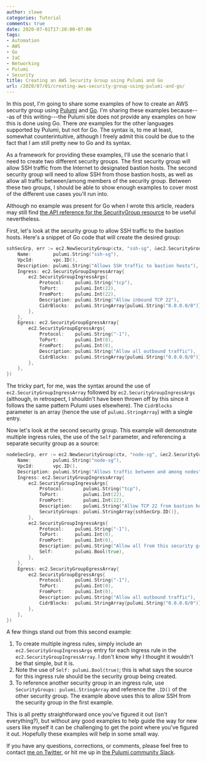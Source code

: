 ```yaml
---
author: slowe
categories: Tutorial
comments: true
date: 2020-07-01T17:20:00-07:00
tags:
- Automation
- AWS
- Go
- IaC
- Networking
- Pulumi
- Security
title: Creating an AWS Security Group using Pulumi and Go
url: /2020/07/01/creating-aws-security-group-using-pulumi-and-go/
---
```


In this post, I'm going to share some examples of how to create an AWS security group using [Pulumi][link-1] and [Go][link-2]. I'm sharing these examples because---as of this writing---the Pulumi site does not provide any examples on how this is done using Go. There _are_ examples for the other languages supported by Pulumi, but not for Go. The syntax is, to me at least, somewhat counterintuitive, although I freely admit this could be due to the fact that I am still pretty new to Go and its syntax.<!--more-->

As a framework for providing these examples, I'll use the scenario that I need to create two different security groups. The first security group will allow SSH traffic from the Internet to designated bastion hosts. The second security group will need to allow SSH from those bastion hosts, as well as allow all traffic between/among members of the security group. Between these two groups, I should be able to show enough examples to cover most of the different use cases you'll run into.

Although no example was present for Go when I wrote this article, readers may still find [the API reference for the SecurityGroup resource][link-3] to be useful nevertheless.

First, let's look at the security group to allow SSH traffic to the bastion hosts. Here's a snippet of Go code that will create the desired group:

```go
sshSecGrp, err := ec2.NewSecurityGroup(ctx, "ssh-sg", &ec2.SecurityGroupArgs{
    Name:        pulumi.String("ssh-sg"),
    VpcId:       vpc.ID(),
    Description: pulumi.String("Allows SSH traffic to bastion hosts"),
    Ingress: ec2.SecurityGroupIngressArray{
        ec2.SecurityGroupIngressArgs{
            Protocol:    pulumi.String("tcp"),
            ToPort:      pulumi.Int(22),
            FromPort:    pulumi.Int(22),
            Description: pulumi.String("Allow inbound TCP 22"),
            CidrBlocks:  pulumi.StringArray{pulumi.String("0.0.0.0/0")},
        },
    },
    Egress: ec2.SecurityGroupEgressArray{
        ec2.SecurityGroupEgressArgs{
            Protocol:    pulumi.String("-1"),
            ToPort:      pulumi.Int(0),
            FromPort:    pulumi.Int(0),
            Description: pulumi.String("Allow all outbound traffic"),
            CidrBlocks:  pulumi.StringArray{pulumi.String("0.0.0.0/0")},
        },
    },
})
```

The tricky part, for me, was the syntax around the use of `ec2.SecurityGroupIngressArray` followed by `ec2.SecurityGroupIngressArgs` (although, in retrospect, I shouldn't have been thrown off by this since it follows the same pattern Pulumi uses elsewhere). The `CidrBlocks` parameter is an array (hence the use of `pulumi.StringArray`) with a single entry.

Now let's look at the second security group. This example will demonstrate multiple ingress rules, the use of the `Self` parameter, and referencing a separate security group as a source:

```go
nodeSecGrp, err := ec2.NewSecurityGroup(ctx, "node-sg", &ec2.SecurityGroupArgs{
    Name:        pulumi.String("node-sg"),
    VpcId:       vpc.ID(),
    Description: pulumi.String("Allows traffic between and among nodes"),
    Ingress: ec2.SecurityGroupIngressArray{
        ec2.SecurityGroupIngressArgs{
            Protocol:       pulumi.String("tcp"),
            ToPort:         pulumi.Int(22),
            FromPort:       pulumi.Int(22),
            Description:    pulumi.String("Allow TCP 22 from bastion hosts"),
            SecurityGroups: pulumi.StringArray{sshSecGrp.ID()},
        },
        ec2.SecurityGroupIngressArgs{
            Protocol:    pulumi.String("-1"),
            ToPort:      pulumi.Int(0),
            FromPort:    pulumi.Int(0),
            Description: pulumi.String("Allow all from this security group"),
            Self:        pulumi.Bool(true),
        },
    },
    Egress: ec2.SecurityGroupEgressArray{
        ec2.SecurityGroupEgressArgs{
            Protocol:    pulumi.String("-1"),
            ToPort:      pulumi.Int(0),
            FromPort:    pulumi.Int(0),
            Description: pulumi.String("Allow all outbound traffic"),
            CidrBlocks:  pulumi.StringArray{pulumi.String("0.0.0.0/0")},
        },
    },
})
```

A few things stand out from this second example:

1. To create multiple ingress rules, simply include an `ec2.SecurityGroupIngressArgs` entry for each ingress rule in the `ec2.SecurityGroupIngressArray`. I don't know why I thought it wouldn't be that simple, but it is.
2. Note the use of `Self: pulumi.Bool(true)`; this is what says the source for this ingress rule should be the security group being created.
3. To reference another security group in an ingress rule, use `SecurityGroups: pulumi.StringArray` and reference the `.ID()` of the other security group. The example above uses this to allow SSH from the security group in the first example.

This is all pretty straightforward once you've figured it out (isn't everything?), but without any good examples to help guide the way for new users like myself it can be challenging to get the point where you've figured it out. Hopefully these examples will help in some small way.

If you have any questions, corrections, or comments, please feel free to contact [me on Twitter][link-4], or hit me up in [the Pulumi community Slack][link-5].

[link-1]: https://www.pulumi.com/
[link-2]: https://golang.org/
[link-3]: https://www.pulumi.com/docs/reference/pkg/aws/ec2/securitygroup/
[link-4]: https://twitter.com/scott_lowe
[link-5]: https://pulumi-community.slack.com/
